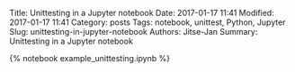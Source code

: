 Title: Unittesting in a Jupyter notebook
Date: 2017-01-17 11:41
Modified: 2017-01-17 11:41
Category: posts
Tags: notebook, unittest, Python, Jupyter
Slug: unittesting-in-jupyter-notebook
Authors: Jitse-Jan
Summary: Unittesting in a Jupyter notebook

{% notebook example_unittesting.ipynb %}
